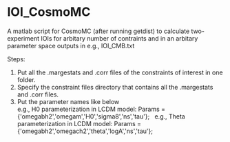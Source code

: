 # IOI_CosmoMC

A matlab script for CosmoMC (after running getdist) to calculate two-experiment IOIs for arbitary number of contraints and in an arbitary parameter space outputs in e.g., IOI_CMB.txt  

Steps:
1. Put all the .margestats and .corr files of the constraints of interest in one folder.
2. Specify the constraint files directory that contains all the .margestats and .corr files.
3. Put the parameter names like below  
   e.g., H0 parameterization in LCDM model: Params = {'omegabh2','omegam','H0','sigma8','ns','tau'};     
   e.g., Theta parameterization in LCDM model: Params = {'omegabh2','omegach2','theta','logA','ns','tau'};   
